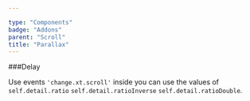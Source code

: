 ```yaml
---

type: "Components"
badge: "Addons"
parent: "Scroll"
title: "Parallax"
---
```


###Delay

Use events `'change.xt.scroll'` inside you can use the values of `self.detail.ratio` `self.detail.ratioInverse` `self.detail.ratioDouble`.

<demo>
  <div class="gatsby_demo_item" data-iframe="iframe/demos/scroll/parallax">
  </div>
</demo>
